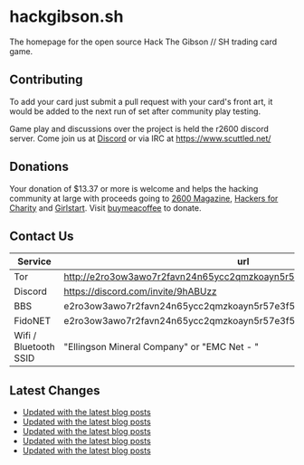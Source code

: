 # hackgibson.sh
The homepage for the open source Hack The Gibson // SH trading card game.


## Contributing

To add your card just submit a pull request with your card's front art, it would be added to the next run of set after community play testing.

Game play and discussions over the project is held the r2600 discord server. Come join us at [Discord](https://discord.com/invite/9hABUzz) or via IRC at https://www.scuttled.net/


## Donations

Your donation of $13.37 or more is welcome and helps the hacking community at large with proceeds going to [2600 Magazine](https://2600.com/), [Hackers for Charity](https://hackersforcharity.org) and [Girlstart](https://girlstart.org).  Visit [buymeacoffee](https://www.buymeacoffee.com/hackgibson.sh) to donate.


## Contact Us

Service | url
-|-
Tor | http://e2ro3ow3awo7r2favn24n65ycc2qmzkoayn5r57e3f56nvjwdcgg32ad.onion
Discord | https://discord.com/invite/9hABUzz
BBS | e2ro3ow3awo7r2favn24n65ycc2qmzkoayn5r57e3f56nvjwdcgg32ad.onion:23
FidoNET | e2ro3ow3awo7r2favn24n65ycc2qmzkoayn5r57e3f56nvjwdcgg32ad.onion:24554
Wifi / Bluetooth SSID | "Ellingson Mineral Company" or "EMC Net - <fidonet address>"

## Latest Changes
<!-- BLOG-POST-LIST:START -->
- [Updated with the latest blog posts](https://github.com/DFW2600/hackgibson.sh/commit/b5de4a9aa5501c62ae493f7fd99760fc42a0b993)
- [Updated with the latest blog posts](https://github.com/DFW2600/hackgibson.sh/commit/083f0a83fdd0a7b05a34c1b818f968bca20afcad)
- [Updated with the latest blog posts](https://github.com/DFW2600/hackgibson.sh/commit/e517f731c780326fdad05cc5fe71a2174945c901)
- [Updated with the latest blog posts](https://github.com/DFW2600/hackgibson.sh/commit/8d4c8a61b3e76b1cc1858c6f5d3bff24317af9f7)
- [Updated with the latest blog posts](https://github.com/DFW2600/hackgibson.sh/commit/601e4a8cf3021fc7f569f62a8c5e2ae76521fb30)
<!-- BLOG-POST-LIST:END -->
